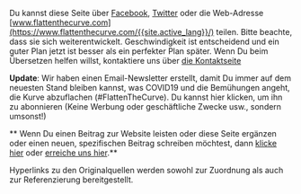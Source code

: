 Du kannst diese Seite über [Facebook](https://www.facebook.com/photo.php?fbid=10158003174454431&set=a.10150142889684431&type=3&theater), [Twitter](https://twitter.com/flattencurve/status/1239568385832296450) oder die Web-Adresse [www.flattenthecurve.com](https://www.flattenthecurve.com/{{site.active_lang}}/) teilen. Bitte beachte, dass sie sich weiterentwickelt. Geschwindigkeit ist entscheidend und ein guter Plan jetzt ist besser als ein perfekter Plan später. Wenn Du beim Übersetzen helfen willst, kontaktiere uns über [die Kontaktseite](/contact/)

**Update**: Wir haben einen Email-Newsletter erstellt, damit Du immer auf dem neuesten Stand bleiben kannst, was COVID19 und die Bemühungen angeht, die Kurve abzuflachen (#FlattenTheCurve). Du kannst hier klicken, um ihn zu abonnieren (Keine Werbung oder geschäftliche Zwecke usw., sondern umsonst!)

** Wenn Du einen Beitrag zur Website leisten oder diese Seite ergänzen oder einen neuen, spezifischen Beitrag schreiben möchtest, dann [klicke hier](https://www.flattenthecurve.com/#how-to-help-and-contribute) oder [erreiche uns hier](/contact/).**

Hyperlinks zu den Originalquellen werden sowohl zur Zuordnung als auch zur Referenzierung bereitgestellt.
